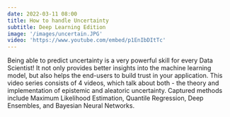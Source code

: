 ```yaml
---
date: 2022-03-11 08:00
title: How to handle Uncertainty
subtitle: Deep Learning Edition
image: '/images/uncertain.JPG'
video: 'https://www.youtube.com/embed/p1EnIbDItTc'
---
```


Being able to predict uncertainty is a very powerful skill for every Data Scientist!
It not only provides better insights into the machine learning model, but also helps the end-users to build trust in your application.
This video series consists of 4 videos, which talk about both - the theory and implementation of epistemic and aleatoric uncertainty. Captured methods include Maximum Likelihood Estimation, Quantile Regression, Deep Ensembles, and Bayesian Neural Networks.